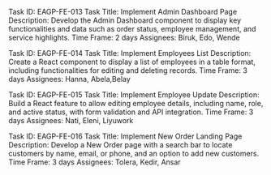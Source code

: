 Task ID: EAGP-FE-013
Task Title: Implement Admin Dashboard Page
Description: Develop the Admin Dashboard component to display key functionalities and data such as order status, employee management, and service highlights.
Time Frame: 2 days
Assignees: Biruk, Edo, Wende

Task ID: EAGP-FE-014
Task Title: Implement Employees List
Description: Create a React component to display a list of employees in a table format, including functionalities for editing and deleting records.
Time Frame: 3 days
Assignees: Hanna, Abela,Belay

Task ID: EAGP-FE-015
Task Title: Implement Employee Update
Description: Build a React feature to allow editing employee details, including name, role, and active status, with form validation and API integration.
Time Frame: 3 days
Assignees: Nati, Eleni, Liyuwork

Task ID: EAGP-FE-016
Task Title: Implement New Order Landing Page
Description: Develop a New Order page with a search bar to locate customers by name, email, or phone, and an option to add new customers.
Time Frame: 3 days
Assignees: Tolera, Kedir, Ansar
